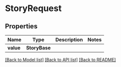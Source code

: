 # StoryRequest


## Properties
Name | Type | Description | Notes
------------ | ------------- | ------------- | -------------
**value** | **StoryBase** |  | 

[[Back to Model list]](../README.md#documentation-for-models) [[Back to API list]](../README.md#documentation-for-api-endpoints) [[Back to README]](../README.md)


